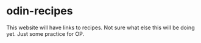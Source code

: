 # odin-recipes
This website will have links to recipes.
Not sure what else this will be doing yet. Just some practice for OP.
